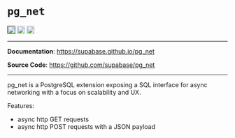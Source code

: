 # `pg_net`

<p>

<a href=""><img src="https://img.shields.io/badge/postgresql-12+-blue.svg" alt="PostgreSQL version" height="18"></a>
<a href="https://github.com/supabase/pg_net/blob/master/LICENSE"><img src="https://img.shields.io/pypi/l/markdown-subtemplate.svg" alt="License" height="18"></a>
<a href="https://github.com/supabase/pg_net/actions"><img src="https://github.com/supabase/pg_net/actions/workflows/main.yml/badge.svg" alt="Tests" height="18"></a>

</p>

---

**Documentation**: <a href="https://supabase.github.io/pg_net" target="_blank">https://supabase.github.io/pg_net</a>

**Source Code**: <a href="https://github.com/supabase/pg_net" target="_blank">https://github.com/supabase/pg_net</a>

---

pg_net is a PostgreSQL extension exposing a SQL interface for async networking with a focus on scalability and UX.

Features:

- async http GET requests
- async http POST requests with a JSON payload
